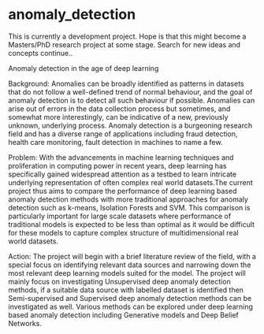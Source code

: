 # anomaly_detection
This is currently a development project.
Hope is that this might become a Masters/PhD research project at some stage.
Search for new ideas and concepts continue..

Anomaly detection in the age of deep learning

Background:
Anomalies can be broadly identified as patterns in datasets that do not 
follow a well-defined trend of normal behaviour, and the goal of anomaly
detection is to detect all such behaviour if possible. Anomalies can arise
out of errors in the data collection process but sometimes, and somewhat
more interestingly, can be  indicative of a new, previously unknown,
underlying process. Anomaly detection is a burgeoning research field
and has a diverse range of applications including fraud detection,
health care monitoring, fault detection in machines to name a few.


Problem:
With the advancements in machine learning techniques and proliferation
in computing power in recent years, deep learning has specifically gained
widespread attention as a testbed to learn intricate underlying representation
of often complex real world datasets.The current project thus aims to compare
the performance of deep learning based anomaly detection methods with more
traditional approaches for anomaly detection  such as k-means, Isolation
Forests and SVM. This comparison is particularly important for large scale
datasets where performance of traditional models is expected to be less than
optimal as it would be difficult for these models to capture complex structure of multidimensional real world datasets. 


Action: 
The project will begin with a brief literature review of the field, with a special
focus on identifying relevant data sources and narrowing down the most relevant deep
learning models suited for the model. The project will mainly focus on investigating
Unsupervised deep anomaly detection methods, if a suitable data source with labelled
dataset is identified then Semi-supervised and Supervised deep anomaly detection methods
can be investigated as well. Various methods can be explored under deep learning based
anomaly detection including Generative models and Deep Belief Networks. 
